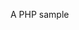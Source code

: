 [
  id: php-sample
  tags:
    - a
    - b
    - c
  locations:
    - php/
    - php/folder/somewhere
]: #

A PHP sample
